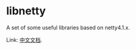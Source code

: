 # libnetty
A set of some useful libraries based on netty4.1.x.

Link: [中文文档](README.cn.md "中文文档"). 
